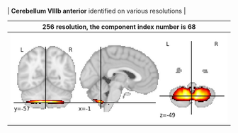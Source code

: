 


| **Cerebellum VIIIb anterior** identified on various resolutions |

| 256 resolution, the component index number is 68|  
|:---:|  
| ![Component 256](../256/final/68.jpg "From component 256: Cerebellum VIIIb anterior") |